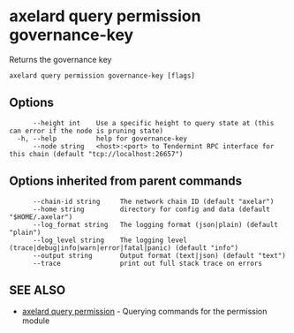 # axelard query permission governance-key

Returns the governance key

```
axelard query permission governance-key [flags]
```

## Options

```
      --height int    Use a specific height to query state at (this can error if the node is pruning state)
  -h, --help          help for governance-key
      --node string   <host>:<port> to Tendermint RPC interface for this chain (default "tcp://localhost:26657")
```

## Options inherited from parent commands

```
      --chain-id string     The network chain ID (default "axelar")
      --home string         directory for config and data (default "$HOME/.axelar")
      --log_format string   The logging format (json|plain) (default "plain")
      --log_level string    The logging level (trace|debug|info|warn|error|fatal|panic) (default "info")
      --output string       Output format (text|json) (default "text")
      --trace               print out full stack trace on errors
```

## SEE ALSO

- [axelard query permission](/cli-docs/v0_27_0/axelard_query_permission) - Querying commands for the permission module
